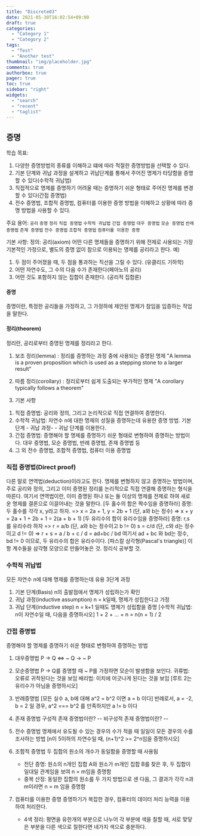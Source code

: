 ```yaml
---
title: "Discrete03"
date: 2021-05-30T16:02:54+09:00
draft: true
categories:
  - "Category 1"
  - "Category 2"
tags:
  - "Test"
  - "Another test"
thumbnail: "img/placeholder.jpg"
comments: true
authorbox: true
pager: true
toc: true
sidebar: "right"
widgets:
  - "search"
  - "recent"
  - "taglist"
---
```

## 증명
학습 목표:
1. 다양한 증명방법의 종류를 이해하고 떄에 따라 적절한 증명방법을 선택할 수 있다.
2. 기본 단계와 귀납 과정을 설계하고 귀납단계를 통해서 주어진 명제가 타당함을 증명할 수 있다(수학적 귀납법)
3. 직접적으로 명제를 증명하기 어려울 때는 증명하기 쉬운 형태로 주어진 명제를 변경할 수 있다(간접 증명법)
4. 전수 증명법, 조합적 증명법, 컴퓨터를 이용한 증명 방법을 이해하고 상황에 따라 증명 방법을 사용할 수 있다.

주요 용어:
`공리` `증명` `정리` `직접 증명법` `수학적 귀납법` `간접 증명법` `대우 증명법` `모순 증명법` `반례 증명법`
`존재 증명법` `전수 증명법` `조합적 증명법` `컴퓨터를 이용한 증명`

기본 사항:
정의: 공리(axiom)
어떤 다른 명제들을 증명하기 위해 전제로 사용되는 가장 기본적인 가정으로, 별도의 증명 없이 참으로 이용되는 명제를 공리라고 한다.
예) 
1. 두 점이 주어졌을 때, 두 점을 통과하는 직선을 그릴 수 있다. (유클리드 기하학)
2. 어떤 자연수도, 그 수의 다음 수가 존재한다(페아노의 공리)
3. 어떤 것도 포함하지 않는 집합이 존재한다. (공리적 집합론)

#### 증명
증명이란, 특정한 공리들을 가정하고, 그 가정하에 제안된 명제가 참임을 입증하는 작업을 말한다.

#### 정리(theorem)
정리란, 공리로부터 증명된 명제를 정리라고 한다.
1) 보조 정리(lemma)
: 정리를 증명하는 과정 중에 사용되는 증명된 명제
"A lemma is a proven proposition which is used as a stepping stone to a larger result"

2) 따름 정리(corollary)
: 정리로부터 쉽게 도출되는 부가적인 명제
"A corollary typically follows a theorem"
   
3) 기본 사항
1. 직접 증명법: 공리와 정의, 그리고 논리적으로 직접 연결하여 증명한다.
2. 수학적 귀납법: 자연수 n에 대한 명제의 성질을 증명하는데 유용한 증명 방법.
   기본 단계 - 귀납 과정- - 귀납 단계를 이용한다.
3. 간접 증명법: 증명해야 할 명제를 증명하기 쉬운 형태로 변형하여 증명하는 방법이다.
   대우 증명법, 모순 증명법, 반례 증명법, 존재 증명법 등
4. 그 외
   전수 증명법, 조합적 증명법, 컴퓨터 이용 증명법
   
### 직접 증명법(Direct proof)
다른 말로 연역법(deduction)이라고도 한다. 명제를 변형하지 않고 증명하는 방법이며, 주로 공리와 정의, 그리고 이미 증명된 정리를
논리적으로 직접 연결해 증명하는 형식을 따른다. 여기서 연역법이란, 이미 증명된 하나 또는 둘 이상의 명제를 전제로 하여 새로운 명제를 결론으로 이끌어내는 것을 말한다.
[두 홀수의 합은 짝수임을 증명하라]
증명: 두 홀수를 각각 x, y라고 하자.
=> x = 2a + 1, y = 2b + 1 (단, a와 b는 정수)
=> x + y = 2a + 1 + 2b + 1 = 2(a + b + 1)
[두 유리수의 합이 유리수임을 증명하라]
증명: r,s를 유리수라 하자
=> r = a/b (단, a와 b는 정수이고 b != 0)
   s = c/d (단, c와 d는 정수이고 d != 0)
=> r + s = a / b + c / d = ad+bc / bd
여기서 ad + bc 와 bd는 정수, bd != 0 이므로, 두 유리수의 합은 유리수이다.
[파스칼 삼각형(Pascal's triangle)]
이항 계수들을 삼각형 모양으로 만들어놓은 것.
정리식 공부할 것.

### 수학적 귀납법
모든 자연수 n에 대해 명제를 증명하는데 유용
3단계 과정
1. 기본 단계(Basis) n의 출발점에서 명제가 성립하는가 확인
2. 귀납 과정(inductive assumption) n = k일때, 명제가 성립한다고 가정
3. 귀납 단계(inductive step) n = k+1 일때도 명제가 성립함을 증명
[수학적 귀납법: n이 자연수일 때, 다음을 증명하시오]
1 + 2 + ... + n = n(n + 1) / 2
   
### 간접 증명법
증명해야 할 명제를 증명하기 쉬운 형태로 변형하여 증명하는 방법
1) 대우증명법
    P -> Q <=> ~ Q -> ~ P
2) 모순증명법
   P -> Q를 증명할 때 ~ P를 가정하면 모순이 발생함을 보인다.
   귀류법: 오류로 귀착된다는 것을 보임
   배리법: 이치에 어긋나게 된다는 것을 보임
   [루트 2는 유리수가 아님을 증명하시오]
    
3) 반례증명법
   [모든 실수 a, b에 대해 a^2 = b^2 이면 a = b 이다]
   반례로서, a = -2, b = 2 일 경우,
   a^2 === b^2 를 만족하지만 a != b 이다
4) 존재 증명법
   구성적 존재 증명법이란? --
   비구성적 존재 증명법이란? --
   
5) 전수 증명법
명제에서 유도될 수 있는 경우의 수가 적을 때 일일이 모든 경우의 수를 조사하는 방법
[n이 5이하의 자연수일 때, (n+1)^2 >= 2^n임을 증명하시오]
   
6) 조합적 증명법
두 집합의 원소의 개수가 동일함을 증명할 때 사용됨
   - 전단 증명: 원소의 n개인 집합 A와 원소가 m개인 집합 B를 찾은 후,
              두 집합이 일대일 관계임을 보여 n = m임을 증명함
   - 중복 산정: 동일한 집합의 원소를 두 가지 방법으로 센 다음, 그 결과가 각각 n과 m이라면 n = m 임을 증명함

7) 컴퓨터를 이용한 증명
증명하기가 복잡한 경우, 컴퓨터의 데이터 처리 능력을 이용하여 처리한다.
   - 4색 정리: 평면을 유한개의 부분으로 나누어 각 부분에 색을 칠할 때, 서로 맞닿은 부분을 다른 색으로 칠한다면 네가지 색으로 충분하다.
      
   
   


